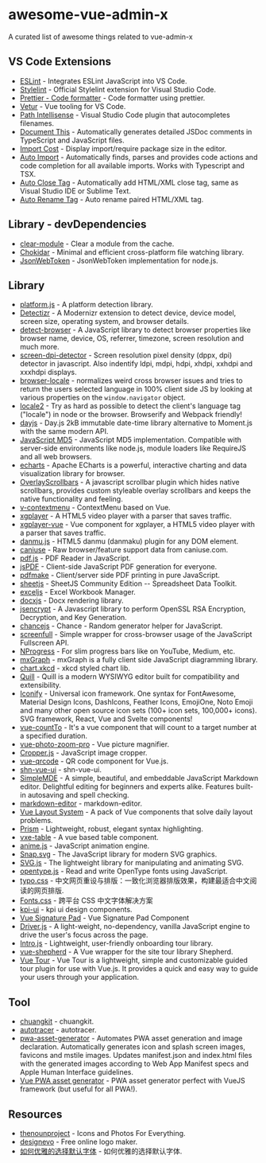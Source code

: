 # awesome-vue-admin-x
A curated list of awesome things related to vue-admin-x

## VS Code Extensions
- [ESLint](https://eslint.org/) - Integrates ESLint JavaScript into VS Code.
- [Stylelint](https://stylelint.io/) - Official Stylelint extension for Visual Studio Code.
- [Prettier - Code formatter](https://prettier.io/) - Code formatter using prettier.
- [Vetur](https://vuejs.github.io/vetur/) - Vue tooling for VS Code.
- [Path Intellisense](https://github.com/ChristianKohler/PathIntellisense) - Visual Studio Code plugin that autocompletes filenames.
- [Document This](https://github.com/oouo-diogo-perdigao/vscode-docthis) - Automatically generates detailed JSDoc comments in TypeScript and JavaScript files.
- [Import Cost](https://github.com/wix/import-cost) - Display import/require package size in the editor.
- [Auto Import](https://github.com/soates/Auto-Import) - Automatically finds, parses and provides code actions and code completion for all available imports. Works with Typescript and TSX.
- [Auto Close Tag](https://github.com/formulahendry/vscode-auto-close-tag) - Automatically add HTML/XML close tag, same as Visual Studio IDE or Sublime Text.
- [Auto Rename Tag](https://github.com/formulahendry/vscode-auto-rename-tag) - Auto rename paired HTML/XML tag.

## Library - devDependencies
- [clear-module](https://github.com/sindresorhus/clear-module) - Clear a module from the cache.
- [Chokidar](https://github.com/paulmillr/chokidar) - Minimal and efficient cross-platform file watching library.
- [JsonWebToken](https://github.com/auth0/node-jsonwebtoken) - JsonWebToken implementation for node.js.

## Library
- [platform.js](https://github.com/bestiejs/platform.js) - A platform detection library.
- [Detectizr](https://github.com/barisaydinoglu/Detectizr) - A Modernizr extension to detect device, device model, screen size, operating system, and browser details.
- [detect-browser](https://github.com/Ahmdrza/detect-browser) - A JavaScript library to detect browser properties like browser name, device, OS, referrer, timezone, screen resolution and much more.
- [screen-dpi-detector](https://github.com/jorgegilramos/screen-dpi-detector) - Screen resolution pixel density (dppx, dpi) detector in javascript. Also indentify ldpi, mdpi, hdpi, xhdpi, xxhdpi and xxxhdpi displays.
- [browser-locale](https://github.com/maxogden/browser-locale) - normalizes weird cross browser issues and tries to return the users selected language in 100% client side JS by looking at various properties on the `window.navigator` object.
- [locale2](https://github.com/moimikey/locale2) - Try as hard as possible to detect the client's language tag ("locale") in node or the browser. Browserify and Webpack friendly!
- [dayjs](https://github.com/iamkun/dayjs) - Day.js 2kB immutable date-time library alternative to Moment.js with the same modern API.
- [JavaScript MD5](https://github.com/blueimp/JavaScript-MD5) - JavaScript MD5 implementation. Compatible with server-side environments like node.js, module loaders like RequireJS and all web browsers.
- [echarts](https://github.com/apache/echarts) - Apache ECharts is a powerful, interactive charting and data visualization library for browser.
- [OverlayScrollbars](https://github.com/KingSora/OverlayScrollbars) - A javascript scrollbar plugin which hides native scrollbars, provides custom styleable overlay scrollbars and keeps the native functionality and feeling.
- [v-contextmenu](https://github.com/heynext/v-contextmenu) - ContextMenu based on Vue.
- [xgplayer](https://github.com/bytedance/xgplayer) - A HTML5 video player with a parser that saves traffic.
- [xgplayer-vue](https://github.com/bytedance/xgplayer-vue) - Vue component for xgplayer, a HTML5 video player with a parser that saves traffic.
- [danmu.js](https://github.com/bytedance/danmu.js) - HTML5 danmu (danmaku) plugin for any DOM element.
- [caniuse](https://github.com/Fyrd/caniuse) - Raw browser/feature support data from caniuse.com.
- [pdf.js](https://github.com/mozilla/pdf.js) - PDF Reader in JavaScript.
- [jsPDF](https://github.com/parallax/jsPDF) - Client-side JavaScript PDF generation for everyone.
- [pdfmake](https://github.com/bpampuch/pdfmake) - Client/server side PDF printing in pure JavaScript.
- [sheetjs](https://github.com/SheetJS/sheetjs) - SheetJS Community Edition -- Spreadsheet Data Toolkit.
- [exceljs](https://github.com/exceljs/exceljs) - Excel Workbook Manager.
- [docxjs](https://github.com/zVolodymyr/docxjs) - Docx rendering library.
- [jsencrypt](https://github.com/travist/jsencrypt) - A Javascript library to perform OpenSSL RSA Encryption, Decryption, and Key Generation.
- [chancejs](https://github.com/chancejs/chancejs) - Chance - Random generator helper for JavaScript.
- [screenfull](https://github.com/sindresorhus/screenfull) - Simple wrapper for cross-browser usage of the JavaScript Fullscreen API.
- [NProgress](https://github.com/rstacruz/nprogress) - For slim progress bars like on YouTube, Medium, etc.
- [mxGraph](https://github.com/jgraph/mxgraph) - mxGraph is a fully client side JavaScript diagramming library.
- [chart.xkcd](https://github.com/timqian/chart.xkcd) - xkcd styled chart lib.
- [Quill](https://github.com/quilljs/quill) - Quill is a modern WYSIWYG editor built for compatibility and extensibility.
- [Iconify](https://github.com/iconify/iconify) - Universal icon framework. One syntax for FontAwesome, Material Design Icons, DashIcons, Feather Icons, EmojiOne, Noto Emoji and many other open source icon sets (100+ icon sets, 100,000+ icons). SVG framework, React, Vue and Svelte components!
- [vue-countTo](https://github.com/PanJiaChen/vue-countTo) - It's a vue component that will count to a target number at a specified duration.
- [vue-photo-zoom-pro](https://github.com/mater1996/vue-photo-zoom-pro) - Vue picture magnifier.
- [Cropper.js](https://github.com/fengyuanchen/cropperjs) - JavaScript image cropper.
- [vue-qrcode](https://github.com/fengyuanchen/vue-qrcode) - QR code component for Vue.js.
- [shn-vue-ui](https://github.com/ShnHz/shn-ui) - shn-vue-ui.
- [SimpleMDE](https://github.com/sparksuite/simplemde-markdown-editor) - A simple, beautiful, and embeddable JavaScript Markdown editor. Delightful editing for beginners and experts alike. Features built-in autosaving and spell checking.
- [markdown-editor](https://github.com/wumaimai/components) - markdown-editor.
- [Vue Layout System](https://github.com/LeeBoYin/vue-layout-system) - A pack of Vue components that solve daily layout problems.
- [Prism](https://github.com/PrismJS/prism) - Lightweight, robust, elegant syntax highlighting.
- [vxe-table](https://github.com/x-extends/vxe-table) - A vue based table component.
- [anime.js](https://github.com/juliangarnier/anime) - JavaScript animation engine.
- [Snap.svg](https://github.com/adobe-webplatform/Snap.svg) - The JavaScript library for modern SVG graphics.
- [SVG.js](https://github.com/svgdotjs/svg.js) - The lightweight library for manipulating and animating SVG.
- [opentype.js](https://github.com/opentypejs/opentype.js) - Read and write OpenType fonts using JavaScript.
- [typo.css](https://github.com/sofish/typo.css) - 中文网页重设与排版：一致化浏览器排版效果，构建最适合中文阅读的网页排版.
- [Fonts.css](https://github.com/zenozeng/fonts.css) - 跨平台 CSS 中文字体解决方案
- [kpi-ui](https://github.com/clearink/kpi-ui) - kpi ui design components.
- [Vue Signature Pad](https://github.com/neighborhood999/vue-signature-pad) - Vue Signature Pad Component
- [Driver.js](https://github.com/kamranahmedse/driver.js) - A light-weight, no-dependency, vanilla JavaScript engine to drive the user's focus across the page.
- [Intro.js](https://github.com/usablica/intro.js) - Lightweight, user-friendly onboarding tour library.
- [vue-shepherd](https://github.com/shipshapecode/vue-shepherd) - A Vue wrapper for the site tour library Shepherd.
- [Vue Tour](https://github.com/pulsardev/vue-tour) - Vue Tour is a lightweight, simple and customizable guided tour plugin for use with Vue.js. It provides a quick and easy way to guide your users through your application.

## Tool
- [chuangkit](https://www.chuangkit.com/) - chuangkit.
- [autotracer](https://www.autotracer.org/zh.html) - autotracer.
- [pwa-asset-generator](https://github.com/onderceylan/pwa-asset-generator) - Automates PWA asset generation and image declaration. Automatically generates icon and splash screen images, favicons and mstile images. Updates manifest.json and index.html files with the generated images according to Web App Manifest specs and Apple Human Interface guidelines.
- [Vue PWA asset generator](https://github.com/jcalixte/vue-pwa-asset-generator) - PWA asset generator perfect with VueJS framework (but useful for all PWA!).

## Resources
- [thenounproject](https://thenounproject.com/) - Icons and Photos For Everything.
- [designevo](https://www.designevo.com/apps/logo/) - Free online logo maker.
- [如何优雅的选择默认字体](http://www.imooc.com/course/list) - 如何优雅的选择默认字体.
